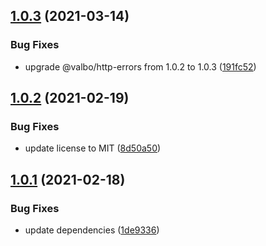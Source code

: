 ## [1.0.3](https://github.com/valverdealbo/validation-middlewares/compare/v1.0.2...v1.0.3) (2021-03-14)


### Bug Fixes

* upgrade @valbo/http-errors from 1.0.2 to 1.0.3 ([191fc52](https://github.com/valverdealbo/validation-middlewares/commit/191fc52bd1261c94f428fe3176d36d91879221d4))

## [1.0.2](https://github.com/valverdealbo/validation-middlewares/compare/v1.0.1...v1.0.2) (2021-02-19)


### Bug Fixes

* update license to MIT ([8d50a50](https://github.com/valverdealbo/validation-middlewares/commit/8d50a5030c732e6ab3c34f4fa5b164e16ec67265))

## [1.0.1](https://github.com/valverdealbo/validation-middlewares/compare/v1.0.0...v1.0.1) (2021-02-18)


### Bug Fixes

* update dependencies ([1de9336](https://github.com/valverdealbo/validation-middlewares/commit/1de9336848f215ae6816aa5fb35bb6ed2b4ed7ca))
